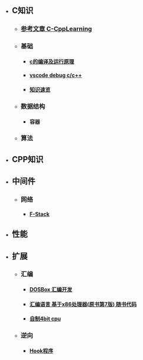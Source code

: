 - ## **C知识**  
  - ### [参考文章 C-CppLearning](https://github.com/ymm135/C-CppLearning)  
  - ### **基础**
    - #### [c的编译及运行原理](md/base/c-build.md)
    - #### [vscode debug c/c++](md/base/c-vscode.md)
    - #### [知识速览](md/base/quick.md)
  - ### **数据结构**
    - #### 容器
  - ### **算法**
- ## **CPP知识**  
- ## **中间件**  
  - ### **网络** 
    - #### [F-Stack](md/middleware/f-stack.md)  
- ## **性能**  
- ## **扩展**  
  - ### **汇编**  
    - #### [DOSBox 汇编开发](md/extra/dos-box.md)  
    - #### [汇编语言 基于x86处理器(原书第7版) 随书代码](https://github.com/ymm135/Irvine)  
    - #### [自制4bit cpu](https://github.com/ymm135/TD4-4BIT-CPU) 
  - ### **逆向** 
    - #### [Hook程序](md/extra/hook-app.md)  